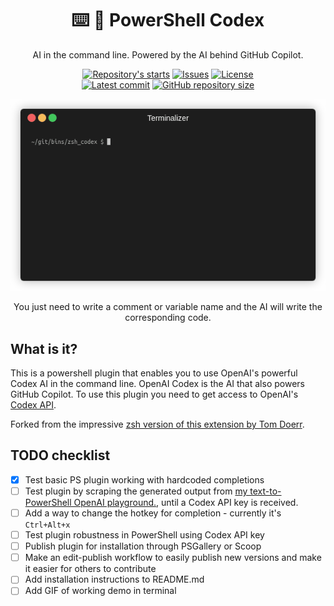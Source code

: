 <h1 align="center">⌨️ 🦾 PowerShell Codex</h1>

<p align="center">
    AI in the command line. Powered by the AI behind GitHub Copilot.
</p>

<p align="center">
    <a href="https://github.com/rishi255/posh_codex/stargazers"
        ><img
            src="https://img.shields.io/github/stars/rishi255/posh_codex?colorA=2c2837&style=for-the-badge&logo=starship style=flat-square"
            alt="Repository's starts"
    /></a>
    <a href="https://github.com/rishi255/posh_codex/issues"
        ><img
            src="https://img.shields.io/github/issues-raw/rishi255/posh_codex?colorA=2c2837&style=for-the-badge&logo=starship style=flat-square"
            alt="Issues"
    /></a>
    <a href="https://github.com/rishi255/posh_codex/blob/main/LICENSE"
        ><img
            src="https://img.shields.io/github/license/rishi255/posh_codex?colorA=2c2837&style=for-the-badge&logo=starship style=flat-square"
            alt="License"
    /><br />
    <a href="https://github.com/rishi255/posh_codex/commits/main"
  ><img
   src="https://img.shields.io/github/last-commit/rishi255/posh_codex/main?colorA=2c2837&style=for-the-badge&logo=starship style=flat-square"
   alt="Latest commit"
    /></a>
    <a href="https://github.com/rishi255/posh_codex"
        ><img
            src="https://img.shields.io/github/repo-size/rishi255/posh_codex?colorA=2c2837&style=for-the-badge&logo=starship style=flat-square"
            alt="GitHub repository size"
    /></a>
</p>

<p align="center">
    <img src='https://raw.githubusercontent.com/tom-doerr/bins/main/zsh_codex/zc4.gif'>
    <p align="center">
        You just need to write a comment or variable name and the AI will write the corresponding code.
    </p>
</p>

## What is it?

This is a powershell plugin that enables you to use OpenAI's powerful Codex AI in the command line. OpenAI Codex is the AI that also powers GitHub Copilot.
To use this plugin you need to get access to OpenAI's [Codex API](https://openai.com/blog/openai-codex/).

Forked from the impressive [zsh version of this extension by Tom Doerr](https://github.com/tom-doerr/zsh_codex).

## TODO checklist

- [x] Test basic PS plugin working with hardcoded completions
- [ ] Test plugin by scraping the generated output from [my text-to-PowerShell OpenAI playground.](https://beta.openai.com/playground/p/4FqkeG4WQuIPfOUS6cvXQfQR?model=davinci), until a Codex API key is received.
- [ ] Add a way to change the hotkey for completion - currently it's `Ctrl+Alt+x`
- [ ] Test plugin robustness in PowerShell using Codex API key
- [ ] Publish plugin for installation through PSGallery or Scoop
- [ ] Make an edit-publish workflow to easily publish new versions and make it easier for others to contribute
- [ ] Add installation instructions to README.md
- [ ] Add GIF of working demo in terminal

<!-- 1. Install the OpenAI package.

pip3 install openai
```

2. Download the posh plugin.

```
    $ git clone https://github.com/rishi255/posh_codex.git ~/.oh-my-posh/custom/plugins/
```

3. Add the following to your `.poshrc` file.

Using oh-my-posh:

```
    plugins=(posh_codex)
    bindkey '^X' create_completion
```

Without oh-my-posh:

```
    # in your/custom/path you need to have a "plugins" folder and in there you clone the repository as posh_codex
    export posh_CUSTOM="your/custom/path"
    source "$posh_CUSTOM/plugins/posh_codex/posh_codex.plugin.posh"
    bindkey '^X' create_completion
```

4. Create a file called `openaiapirc` in `~/.config` with your ORGANIZATION_ID and SECRET_KEY.

```
[openai]
organization_id = ...
secret_key = ...
```

5. Run `posh`, start typing and complete it using `^X`!

## Troubleshooting

### Unhandled ZLE widget 'create_completion'

```
posh-syntax-highlighting: unhandled ZLE widget 'create_completion'
posh-syntax-highlighting: (This is sometimes caused by doing `bindkey <keys> create_completion` without creating the 'create_completion' widget with `zle -N` or `zle -C`.)
```

Add the line

```
zle -N create_completion
```

before you call `bindkey` but after loading the plugin (`plugins=(posh_codex)`).

### Already exists and is not an empty directory

```
fatal: destination path '~.oh-my-posh/custom/plugins'
```

Try to download the posh plugin again.

```
git clone https://github.com/rishi255/posh_codex.git ~/.oh-my-posh/custom/plugins/posh_codex
``` -->
